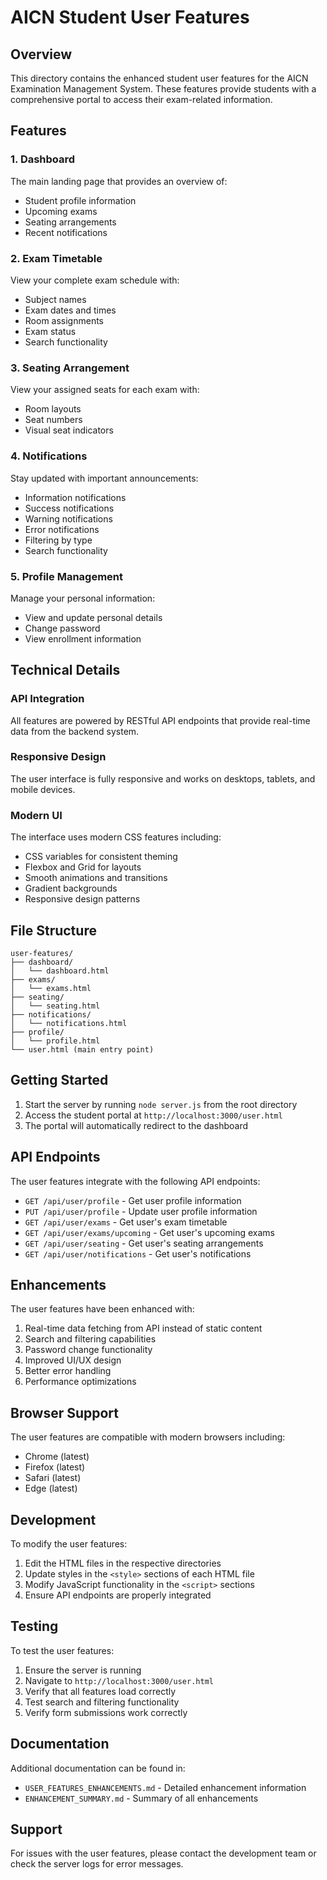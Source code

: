 # AICN Student User Features

## Overview
This directory contains the enhanced student user features for the AICN Examination Management System. These features provide students with a comprehensive portal to access their exam-related information.

## Features

### 1. Dashboard
The main landing page that provides an overview of:
- Student profile information
- Upcoming exams
- Seating arrangements
- Recent notifications

### 2. Exam Timetable
View your complete exam schedule with:
- Subject names
- Exam dates and times
- Room assignments
- Exam status
- Search functionality

### 3. Seating Arrangement
View your assigned seats for each exam with:
- Room layouts
- Seat numbers
- Visual seat indicators

### 4. Notifications
Stay updated with important announcements:
- Information notifications
- Success notifications
- Warning notifications
- Error notifications
- Filtering by type
- Search functionality

### 5. Profile Management
Manage your personal information:
- View and update personal details
- Change password
- View enrollment information

## Technical Details

### API Integration
All features are powered by RESTful API endpoints that provide real-time data from the backend system.

### Responsive Design
The user interface is fully responsive and works on desktops, tablets, and mobile devices.

### Modern UI
The interface uses modern CSS features including:
- CSS variables for consistent theming
- Flexbox and Grid for layouts
- Smooth animations and transitions
- Gradient backgrounds
- Responsive design patterns

## File Structure
```
user-features/
├── dashboard/
│   └── dashboard.html
├── exams/
│   └── exams.html
├── seating/
│   └── seating.html
├── notifications/
│   └── notifications.html
├── profile/
│   └── profile.html
└── user.html (main entry point)
```

## Getting Started

1. Start the server by running `node server.js` from the root directory
2. Access the student portal at `http://localhost:3000/user.html`
3. The portal will automatically redirect to the dashboard

## API Endpoints

The user features integrate with the following API endpoints:

- `GET /api/user/profile` - Get user profile information
- `PUT /api/user/profile` - Update user profile information
- `GET /api/user/exams` - Get user's exam timetable
- `GET /api/user/exams/upcoming` - Get user's upcoming exams
- `GET /api/user/seating` - Get user's seating arrangements
- `GET /api/user/notifications` - Get user's notifications

## Enhancements

The user features have been enhanced with:

1. Real-time data fetching from API instead of static content
2. Search and filtering capabilities
3. Password change functionality
4. Improved UI/UX design
5. Better error handling
6. Performance optimizations

## Browser Support

The user features are compatible with modern browsers including:
- Chrome (latest)
- Firefox (latest)
- Safari (latest)
- Edge (latest)

## Development

To modify the user features:
1. Edit the HTML files in the respective directories
2. Update styles in the `<style>` sections of each HTML file
3. Modify JavaScript functionality in the `<script>` sections
4. Ensure API endpoints are properly integrated

## Testing

To test the user features:
1. Ensure the server is running
2. Navigate to `http://localhost:3000/user.html`
3. Verify that all features load correctly
4. Test search and filtering functionality
5. Verify form submissions work correctly

## Documentation

Additional documentation can be found in:
- `USER_FEATURES_ENHANCEMENTS.md` - Detailed enhancement information
- `ENHANCEMENT_SUMMARY.md` - Summary of all enhancements

## Support

For issues with the user features, please contact the development team or check the server logs for error messages.